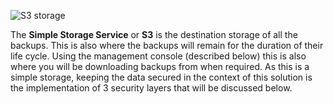![S3 storage](https://hybrid-cloud-design.now.sh/public/png/s3-storage.png)

The **Simple Storage Service** or **S3** is the destination storage of all the backups. This is also where the backups will remain for the duration of their life cycle. Using the management console (described below) this is also where you will be downloading backups from when required. As this is a simple storage, keeping the data secured in the context of this solution is the implementation of 3 security layers that will be discussed below. 